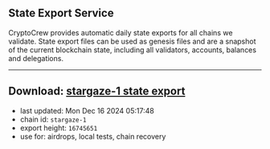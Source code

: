 ## State Export Service
CryptoCrew provides automatic daily state exports for all chains we validate. State export files can be used as genesis files and are a snapshot of the current blockchain state, including all validators, accounts, balances and delegations.

---
**Download: [stargaze-1 state export](https://dl-eu2.ccvalidators.com/SERVICE/stargaze/stargaze-1_export_16745651.json)**
---

- last updated: Mon Dec 16 2024 05:17:48
- chain id: `stargaze-1`
- export height: `16745651`
- use for: airdrops, local tests, chain recovery
